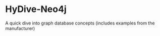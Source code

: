 HyDive-Neo4j
============

A quick dive into graph database concepts (includes examples from the manufacturer)
